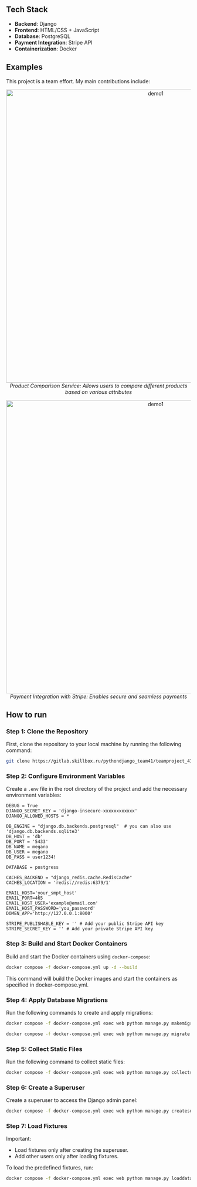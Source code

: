 ## Tech Stack
- **Backend**: Django
- **Frontend**: HTML/CSS + JavaScript
- **Database**: PostgreSQL
- **Payment Integration**: Stripe API
- **Containerization**: Docker

## Examples
This project is a team effort. My main contributions include:


<p align="center">
  <img src=https://github.com/user-attachments/assets/bd4936fb-b949-46fc-bfb2-d0dfc19bf68c width="800" alt="demo1" />
  <br>
  <i>Product Comparison Service: Allows users to compare different products based on various attributes</i>
</p>
<p align="center">
  <img src=https://github.com/user-attachments/assets/7a0e2d9d-fde3-45e8-8d47-a6f9b854dc77 width="800" alt="demo1" />
  <br>
  <i>Payment Integration with Stripe: Enables secure and seamless payments</i>
</p>

## How to run

### Step 1: Clone the Repository

First, clone the repository to your local machine by running the following command:

```bash
git clone https://gitlab.skillbox.ru/pythondjango_team41/teamproject_41.git
```

### Step 2: Configure Environment Variables

Create a `.env` file in the root directory of the project and add the necessary environment variables:
```
DEBUG = True
DJANGO_SECRET_KEY = 'django-insecure-xxxxxxxxxxxx'
DJANGO_ALLOWED_HOSTS = *

DB_ENGINE = "django.db.backends.postgresql"  # you can also use 'django.db.backends.sqlite3'
DB_HOST = 'db'
DB_PORT = '5433'
DB_NAME = megano
DB_USER = megano
DB_PASS = user1234!

DATABASE = postgress 

CACHES_BACKEND = "django_redis.cache.RedisCache"
CACHES_LOCATION = 'redis://redis:6379/1'

EMAIL_HOST='your_smpt_host'
EMAIL_PORT=465
EMAIL_HOST_USER='example@email.com'
EMAIL_HOST_PASSWORD='you_password'
DOMEN_APP='http://127.0.0.1:8000'

STRIPE_PUBLISHABLE_KEY = '' # Add your public Stripe API key
STRIPE_SECRET_KEY = '' # Add your private Stripe API key
```

### Step 3: Build and Start Docker Containers

Build and start the Docker containers using `docker-compose`:
```bash
docker compose -f docker-compose.yml up -d --build
```
This command will build the Docker images and start the containers as specified in docker-compose.yml.

### Step 4: Apply Database Migrations

Run the following commands to create and apply migrations:
```bash
docker compose -f docker-compose.yml exec web python manage.py makemigrations --no-input
```
```bash
docker compose -f docker-compose.yml exec web python manage.py migrate --no-input
```

### Step 5: Collect Static Files

Run the following command to collect static files:
```bash
docker compose -f docker-compose.yml exec web python manage.py collectstatic --no-input
```

### Step 6: Create a Superuser

Create a superuser to access the Django admin panel:
```bash
docker compose -f docker-compose.yml exec web python manage.py createsuperuser
```

### Step 7: Load Fixtures

Important:
- Load fixtures only after creating the superuser.
- Add other users only after loading fixtures.

To load the predefined fixtures, run:
```bash
docker compose -f docker-compose.yml exec web python manage.py loaddata fixtures/full-data.json
```
